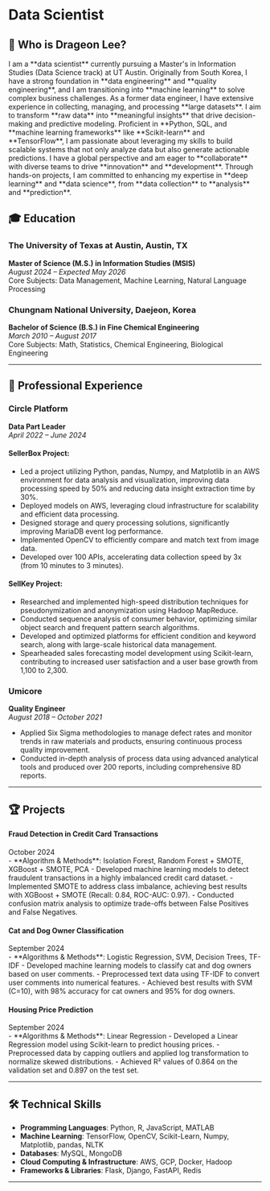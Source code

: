 # Data Scientist

## 👋 Who is Drageon Lee?

<p class="justified-text">
I am a **data scientist** currently pursuing a Master's in Information Studies (Data Science track) at UT Austin. Originally from South Korea, I have a strong foundation in **data engineering** and **quality engineering**, and I am transitioning into **machine learning** to solve complex business challenges. As a former data engineer, I have extensive experience in collecting, managing, and processing **large datasets**. I aim to transform **raw data** into **meaningful insights** that drive decision-making and predictive modeling. Proficient in **Python, SQL, and **machine learning frameworks** like **Scikit-learn** and **TensorFlow**, I am passionate about leveraging my skills to build scalable systems that not only analyze data but also generate actionable predictions. I have a global perspective and am eager to **collaborate** with diverse teams to drive **innovation** and **development**. Through hands-on projects, I am committed to enhancing my expertise in **deep learning** and **data science**, from **data collection** to **analysis** and **prediction**.
</p>

## 🎓 Education

### **The University of Texas at Austin, Austin, TX**  
**Master of Science (M.S.) in Information Studies (MSIS)**  
*August 2024 – Expected May 2026*  
Core Subjects: Data Management, Machine Learning, Natural Language Processing

### **Chungnam National University, Daejeon, Korea**  
**Bachelor of Science (B.S.) in Fine Chemical Engineering**  
*March 2010 – August 2017*  
Core Subjects: Math, Statistics, Chemical Engineering, Biological Engineering

---

## 💼 Professional Experience

### **Circle Platform**  
**Data Part Leader**  
*April 2022 – June 2024*

#### SellerBox Project:
- Led a project utilizing Python, pandas, Numpy, and Matplotlib in an AWS environment for data analysis and visualization, improving data processing speed by 50% and reducing data insight extraction time by 30%.
- Deployed models on AWS, leveraging cloud infrastructure for scalability and efficient data processing.
- Designed storage and query processing solutions, significantly improving MariaDB event log performance.
- Implemented OpenCV to efficiently compare and match text from image data.
- Developed over 100 APIs, accelerating data collection speed by 3x (from 10 minutes to 3 minutes).

#### SellKey Project:
- Researched and implemented high-speed distribution techniques for pseudonymization and anonymization using Hadoop MapReduce.
- Conducted sequence analysis of consumer behavior, optimizing similar object search and frequent pattern search algorithms.
- Developed and optimized platforms for efficient condition and keyword search, along with large-scale historical data management.
- Spearheaded sales forecasting model development using Scikit-learn, contributing to increased user satisfaction and a user base growth from 1,100 to 2,300.

### **Umicore**  
**Quality Engineer**  
*August 2018 – October 2021*
- Applied Six Sigma methodologies to manage defect rates and monitor trends in raw materials and products, ensuring continuous process quality improvement.
- Conducted in-depth analysis of process data using advanced analytical tools and produced over 200 reports, including comprehensive 8D reports.

---

## 🏆 Projects

<div class="left-right">
    <h4 class="project-title">Fraud Detection in Credit Card Transactions</h4>
    <span class="project-date">October 2024</span>
</div>
- **Algorithm & Methods**: Isolation Forest, Random Forest + SMOTE, XGBoost + SMOTE, PCA  
- Developed machine learning models to detect fraudulent transactions in a highly imbalanced credit card dataset.
- Implemented SMOTE to address class imbalance, achieving best results with XGBoost + SMOTE (Recall: 0.84, ROC-AUC: 0.97).
- Conducted confusion matrix analysis to optimize trade-offs between False Positives and False Negatives.

<div class="left-right">
    <h4 class="project-title">Cat and Dog Owner Classification</h4>
    <span class="project-date">September 2024</span>
</div>
- **Algorithms & Methods**: Logistic Regression, SVM, Decision Trees, TF-IDF  
- Developed machine learning models to classify cat and dog owners based on user comments.
- Preprocessed text data using TF-IDF to convert user comments into numerical features.
- Achieved best results with SVM (C=10), with 98% accuracy for cat owners and 95% for dog owners.

<div class="left-right">
    <h4 class="project-title">Housing Price Prediction</h4>
    <span class="project-date">September 2024</span>
</div>
- **Algorithms & Methods**: Linear Regression
- Developed a Linear Regression model using Scikit-learn to predict housing prices.
- Preprocessed data by capping outliers and applied log transformation to normalize skewed distributions.
- Achieved R² values of 0.864 on the validation set and 0.897 on the test set.

---

## 🛠 Technical Skills
- **Programming Languages**: Python, R, JavaScript, MATLAB
- **Machine Learning**: TensorFlow, OpenCV, Scikit-Learn, Numpy, Matplotlib, pandas, NLTK
- **Databases**: MySQL, MongoDB
- **Cloud Computing & Infrastructure**: AWS, GCP, Docker, Hadoop
- **Frameworks & Libraries**: Flask, Django, FastAPI, Redis

---